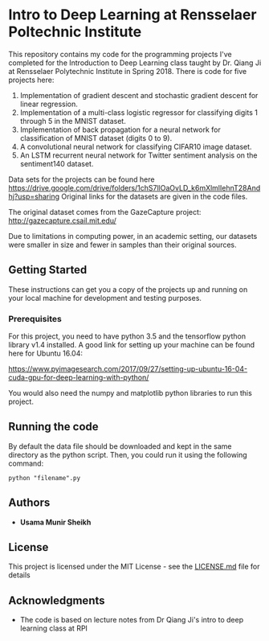 # Intro to Deep Learning at Rensselaer Poltechnic Institute

This repository contains my code for the programming projects I've completed for the Introduction to Deep Learning class taught by Dr. Qiang Ji at Rensselaer Polytechnic Institute in Spring 2018. There is code for five projects here: 

1) Implementation of gradient descent and stochastic gradient descent for linear regression. 
2) Implementation of a multi-class logistic regressor for classifying digits 1 through 5 in the MNIST dataset. 
3) Implementation of back propagation for a neural network for classification of MNIST dataset (digits 0 to 9). 
4) A convolutional neural network for classifying CIFAR10 image dataset. 
5) An LSTM recurrent neural network for Twitter sentiment analysis on the sentiment140 dataset.  

Data sets for the projects can be found here https://drive.google.com/drive/folders/1chS7llOaOvLD_k6mXlmlIehnT28Andhj?usp=sharing 
Original links for the datasets are given in the code files. 

The original dataset comes from the GazeCapture project: http://gazecapture.csail.mit.edu/

Due to limitations in computing power, in an academic setting, our datasets were smaller in size and fewer in samples than their original sources.

## Getting Started

These instructions can get you a copy of the projects up and running on your local machine for development and testing purposes.

### Prerequisites

For this project, you need to have python 3.5 and the tensorflow python library v1.4 installed. A good link for setting up your machine can be found here for Ubuntu 16.04:

https://www.pyimagesearch.com/2017/09/27/setting-up-ubuntu-16-04-cuda-gpu-for-deep-learning-with-python/

You would also need the numpy and matplotlib python libraries to run this project. 

## Running the code

By default the data file should be downloaded and kept in the same directory as the python script. Then, you could run it using the following command:

```
python "filename".py
```

## Authors

* **Usama Munir Sheikh** 

## License

This project is licensed under the MIT License - see the [LICENSE.md](LICENSE) file for details

## Acknowledgments

* The code is based on lecture notes from Dr Qiang Ji's intro to deep learning class at RPI

